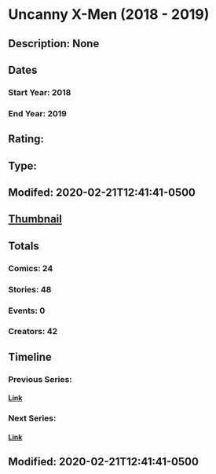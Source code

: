 # Uncanny X-Men (2018 - 2019)
## Description: None
## Dates
### Start Year: 2018
### End Year: 2019
## Rating: 
## Type: 
## Modifed: 2020-02-21T12:41:41-0500
## [Thumbnail](http://i.annihil.us/u/prod/marvel/i/mg/3/04/5be3799fdeec3.jpg)
## Totals
### Comics: 24
### Stories: 48
### Events: 0
### Creators: 42
## Timeline
### Previous Series: 
#### [Link]()
### Next Series: 
#### [Link]()
## Modified: 2020-02-21T12:41:41-0500
